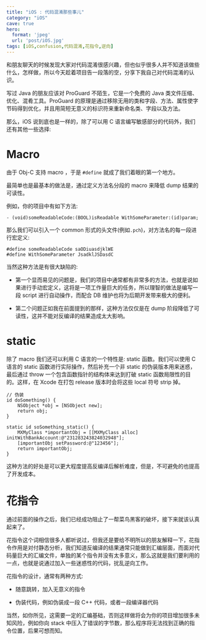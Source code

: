 ```yaml
---
title: "iOS : 代码混淆那些事儿"
category: "iOS"
cave: true
hero:
  format: 'jpeg'
  url: 'post/iOS.jpg'
tags: [iOS,confusion,代码混淆,花指令,逆向]
---
```


和朋友聊天的时候发现大家对代码混淆很感兴趣，但也似乎很多人并不知道该做些什么，怎样做，所以今天趁着项目告一段落的空，分享下我自己对代码混淆的认识。

写过 Java 的朋友应该对 ProGuard 不陌生，它是一个免费的 Java 类文件压缩、优化、混肴工具。ProGuard 的原理是通过移除无用的类和字段、方法、属性使字节码得到优化，并且用简短无意义的标识符来重新命名类、字段以及方法。

那么，iOS 说到底也是一样的，除了可以用 C 语言编写敏感部分的代码外，我们还有其他一些选择:

# Macro

由于 Obj-C 支持 macro ，于是 `#define` 就成了我们着眼的第一个地方。

最简单也是最基本的做法是，通过定义方法名分段的 macro 来降低 dump 结果的可读性。

例如，你的项目中有如下方法:

```objc
- (void)someReadableCode:(BOOL)isReadable WithSomeParameter:(id)param;
```


那么我们可以引入一个 common 形式的头文件(例如`.pch`)，对方法名的每一段进行宏定义:

```objc
#define someReadableCode saODiuasdjklWE
#define WithSomeParameter JsadklJSDasdC
```


当然这种方法是有很大缺陷的:

* 第一个显而易见的问题是，我们的项目中通常都有非常多的方法，也就是说如果进行手动宏定义，这将是一项工作量巨大的任务，所以理智的做法是编写一段 script 进行自动操作，而配合 DB 维护也将为后期开发带来极大的便利。

* 第二个问题正如我在前面提到的那样，这种方法仅仅是在 dump 阶段降低了可读性，这并不能对反编译的结果造成太大影响。

# static

除了 macro 我们还可以利用 C 语言的一个特性是: static 函数。我们可以使用 C 语言的 static 函数进行实际操作，然后补充一个非 static 的伪装版本用来迷惑，最后通过 throw 一个包含函数指针的结构体来达到打破 static 函数局限性的目的。这样，在 Xcode 在打包 release 版本时会将这些 local 符号 strip 掉。

```objc
// 伪装
id doSomething() {
	NSObject *obj = [NSObject new];
	return obj;
}

static id soSomething_static() {
	MXMyClass *importantObj = [[MXMyClass alloc] initWithBankAccount:@"231283243824032948"];
	[importantObj setPassword:@"123456"];
	return importantObj;
}
```


这种方法的好处是可以更大程度提高反编译后解析难度，但是，不可避免的也提高了开发成本。

# 花指令

通过前面的操作之后，我们已经成功阻止了一帮菜鸟黑客的破坏，接下来就该认真起来了。

花指令这个词相信很多人都听说过，但我还是要给不明所以的朋友解释一下，花指令作用是对付静态分析，我们知道反编译的结果通常只能做到汇编层面，而面对代码量巨大的汇编文件，单独的某个指令并没有太多意义，那么这就是我们要利用的一点，也就是说通过加入一些迷惑性的代码，扰乱逆向工作。

花指令的设计，通常有两种方式:

* 随意跳转，加入无意义的指令

* 伪装代码，例如伪装成一段 C++ 代码，或者一段编译器代码

当然，如你所见，这需要一定的汇编基础，否则这样做将会为你的项目增加很多未知风险，例如你向 stack 中压入了错误的字节数，那么程序将无法找到正确的指令位置，后果可想而知。




